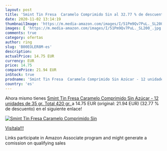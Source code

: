 ```yaml
---
layout: post
title: 'Smint Tin Fresa  Caramelo Comprimido Sin al 32.77 % de descuento'
date: 2020-11-02 13:14:19
thumbnailImage: 'https://m.media-amazon.com/images/I/51Pm9Qv7PuL._SL200_.jpg'
images: [ 'https://m.media-amazon.com/images/I/51Pm9Qv7PuL._SL200_.jpg' ]
comments: true
category: ofertas
author: ring
slug: 'B00EOLER8M-es'
description:
actualPrice: 14.75 EUR
currency: EUR
price: 14.75
comparePrice: 21.94 EUR
inStock: true
prodname: 'Smint Tin Fresa  Caramelo Comprimido Sin Azúcar - 12 unidades de 35 gr.  Total 420 gr. '
country: 'es'
---
```


Ahora mismo tienes [Smint Tin Fresa  Caramelo Comprimido Sin Azúcar - 12 unidades de 35 gr.  Total 420 gr. ](https://www.amazon.es/dp/B00EOLER8M/?tag=tolees-21) a 14.75 EUR (original: 21.94 EUR) (32.77 %  de descuento) en el siguiente enlace!

[![Smint Tin Fresa  Caramelo Comprimido Sin](https://m.media-amazon.com/images/I/51Pm9Qv7PuL._SL200_.jpg)](https://www.amazon.es/dp/B00EOLER8M/?tag=tolees-21)

[Visítala!!!](https://www.amazon.es/dp/B00EOLER8M/?tag=tolees-21)

Links participate in Amazon Associate program and might generate a comission on qualifying sales
